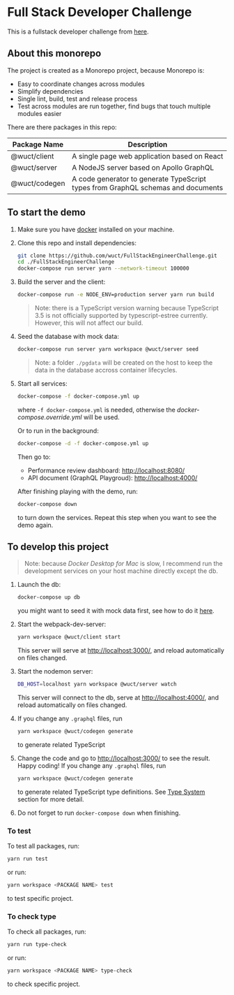 # Full Stack Developer Challenge

This is a fullstack developer challenge from [here](https://github.com/Pay-Baymax/FullStackEngineerChallenge).

## About this monorepo

The project is created as a Monorepo project, because Monorepo is:

- Easy to coordinate changes across modules
- Simplify dependencies
- Single lint, build, test and release process
- Test across modules are run together, find bugs that touch multiple modules easier

There are there packages in this repo:

| Package Name  | Description                                                                      |
| ------------- | -------------------------------------------------------------------------------- |
| @wuct/client  | A single page web application based on React                                     |
| @wuct/server  | A NodeJS server based on Apollo GraphQL                                          |
| @wuct/codegen | A code generator to generate TypeScript types from GraphQL schemas and documents |

## To start the demo

1. Make sure you have [docker](https://docs.docker.com/install/) installed on your machine.
2. Clone this repo and install dependencies:

   ```sh
   git clone https://github.com/wuct/FullStackEngineerChallenge.git
   cd ./FullStackEngineerChallenge
   docker-compose run server yarn --network-timeout 100000
   ```

3. Build the server and the client:

   ```sh
   docker-compose run -e NODE_ENV=production server yarn run build
   ```

   > Note: there is a TypeScript version warning because TypeScript 3.5 is not officially supported by typescript-estree currently. However, this will not affect our build.

4. Seed the database with mock data:

   ```sh
   docker-compose run server yarn workspace @wuct/server seed
   ```

   > Note: a folder `./pgdata` will be created on the host to keep the data in the database accross container lifecycles.

5. Start all services:

   ```sh
   docker-compose -f docker-compose.yml up
   ```

   where `-f docker-compose.yml` is needed, otherwise the _docker-compose.override.yml_ will be used.

   Or to run in the background:

   ```sh
   docker-compose -d -f docker-compose.yml up
   ```

   Then go to:

   - Performance review dashboard: [http://localhost:8080/]()
   - API document (GraphQL Playgroud): [http://localhost:4000/]()

   After finishing playing with the demo, run:

   ```sh
   docker-compose down
   ```

   to turn down the services. Repeat this step when you want to see the demo again.

## To develop this project

> Note: because _Docker Desktop for Mac_ is slow, I recommend run the development services on your host machine directly except the db.

1. Launch the db:

   ```sh
   docker-compose up db
   ```

   you might want to seed it with mock data first, see how to do it [here](#to-start-the-demo).

2. Start the webpack-dev-server:

   ```sh
   yarn workspace @wuct/client start
   ```

   This server will serve at [http://localhost:3000/](), and reload automatically on files changed.

3. Start the nodemon server:

   ```sh
   DB_HOST=localhost yarn workspace @wuct/server watch
   ```

   This server will connect to the db, serve at [http://localhost:4000/](), and reload automatically on files changed.

4. If you change any `.graphql` files, run

   ```sh
   yarn workspace @wuct/codegen generate
   ```

   to generate related TypeScript

5. Change the code and go to [http://localhost:3000/]() to see the result. Happy coding! If you change any `.graphql` files, run

   ```sh
   yarn workspace @wuct/codegen generate
   ```

   to generate related TypeScript type definitions. See [Type System](#type-system) section for more detail.

6. Do not forget to run `docker-compose down` when finishing.

### To test

To test all packages, run:

```sh
yarn run test
```

or run:

```sh
yarn workspace <PACKAGE NAME> test
```

to test specific project.

### To check type

To check all packages, run:

```sh
yarn run type-check
```

or run:

```sh
yarn workspace <PACKAGE NAME> type-check
```

to check specific project.
